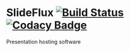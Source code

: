 # SlideFlux [![Build Status](https://travis-ci.org/DragFAQ/SlideFlux.svg?branch=master)](https://travis-ci.org/DragFAQ/SlideFlux) [![Codacy Badge](https://api.codacy.com/project/badge/Grade/c91df650823c45d0bbaf6bc4cd308f72)](https://www.codacy.com/app/DragFAQ/SlideFlux?utm_source=github.com&amp;utm_medium=referral&amp;utm_content=DragFAQ/SlideFlux&amp;utm_campaign=Badge_Grade)

Presentation hosting software
